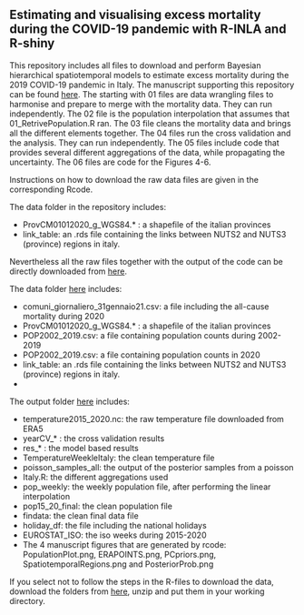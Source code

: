 ## Estimating and visualising excess mortality during the COVID-19 pandemic with R-INLA and R-shiny

This repository includes all files to download and perform Bayesian hierarchical spatiotemporal models to estimate excess mortality during the 2019 COVID-19 pandemic in Italy. The manuscript supporting this repository can be found [here](https://arxiv.org/abs/2201.06458). The starting with 01 files are data wrangling files to harmonise and prepare to merge with the mortality data. They can run independently. The 02 file is the population interpolation that assumes that 01_RetrivePopulation.R ran. The 03 file cleans the mortality data and brings all the different elements together. The 04 files run the cross validation and the analysis. They can run independently. The 05 files include code that provides several different aggregations of the data, while propagating the uncertainty. The 06 files are code for the Figures 4-6. 

Instructions on how to download the raw data files are given in the corresponding Rcode. 

The data folder in the repository includes:
* ProvCM01012020_g_WGS84.* : a shapefile of the italian provinces
* link_table: an .rds file containing the links between NUTS2 and NUTS3 (province) regions in italy. 

Nevertheless all the raw files together with the output of the code can be directly downloaded from [here](https://imperialcollegelondon.box.com/s/5di16s2ybnpfcltnfcl5en2rom5fj5vd). 

The data folder [here](https://imperialcollegelondon.box.com/s/5di16s2ybnpfcltnfcl5en2rom5fj5vd) includes:
* comuni_giornaliero_31gennaio21.csv: a file including the all-cause mortality during 2020
* ProvCM01012020_g_WGS84.* : a shapefile of the italian provinces
* POP2002_2019.csv: a file containing population counts during 2002-2019
* POP2002_2019.csv: a file containing population counts in 2020
* link_table: an .rds file containing the links between NUTS2 and NUTS3 (province) regions in italy. 
* 
The output folder [here](https://imperialcollegelondon.box.com/s/5di16s2ybnpfcltnfcl5en2rom5fj5vd) includes:
* temperature2015_2020.nc: the raw temperature file downloaded from ERA5
* yearCV_* : the cross validation results
* res_* : the model based results 
* TemperatureWeekleItaly: the clean temperature file
* poisson_samples_all: the output of the posterior samples from a poisson
* Italy.R: the different aggregations used
* pop_weekly: the weekly population file, after performing the linear interpolation
* pop15_20_final: the clean population file
* findata: the clean final data file
* holiday_df: the file including the national holidays
* EUROSTAT_ISO: the iso weeks during 2015-2020
* The 4 manuscript figures that are generated by rcode: PopulationPlot.png, ERAPOINTS.png, PCpriors.png, SpatiotemporalRegions.png and PosteriorProb.png

If you select not to follow the steps in the R-files to download the data, download the folders from [here](https://imperialcollegelondon.box.com/s/5di16s2ybnpfcltnfcl5en2rom5fj5vd), unzip and put them in your working directory. 

